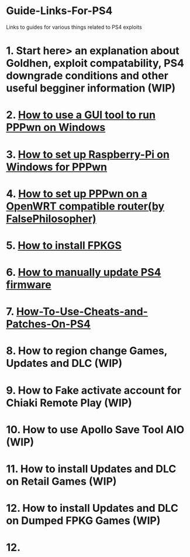 # Guide-Links-For-PS4
Links to guides for various things related to PS4 exploits     
# 1. Start here> an explanation about Goldhen, exploit compatability, PS4 downgrade conditions and other useful begginer information (WIP)      
# 2. [How to use a GUI tool to run PPPwn on Windows](https://github.com/DrYenyen/PPPwnGo-Guide)           
# 3. [How to set up Raspberry-Pi on Windows for PPPwn](https://github.com/DrYenyen/PPPwn-Setup-Guide-For-Raspberry-Pi)               
# 4. [How to set up PPPwn on a OpenWRT compatible router(by FalsePhilosopher)](https://github.com/FalsePhilosopher/PPPwnWRT)             
# 5. [How to install FPKGS](https://github.com/DrYenyen/How-To-Install-PS4-FPKGS)                
# 6. [How to manually update PS4 firmware](https://github.com/DrYenyen/PS4-Firware-Update-Guide)       
# 7. [How-To-Use-Cheats-and-Patches-On-PS4](https://github.com/DrYenyen/How-To-Use-Goldhen-Cheats-and-Patches-On-PS4)           
# 8. How to region change Games, Updates and DLC (WIP)       
# 9. How to Fake activate account for Chiaki Remote Play (WIP)          
# 10. How to use Apollo Save Tool AIO (WIP)             
# 11. How to install Updates and DLC on Retail Games (WIP)             
# 12. How to install Updates and DLC on Dumped FPKG Games  (WIP)     
# 12.       
